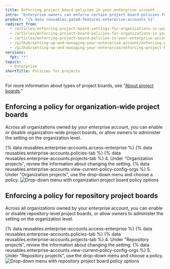 ```yaml
---
title: Enforcing project board policies in your enterprise account
intro: "Enterprise owners can enforce certain project board policies for all organizations owned by an enterprise account, or allow policies to be set in each organization."
product: "{% data reusables.gated-features.enterprise-accounts %}"
redirect_from:
  - /articles/enforcing-project-board-settings-for-organizations-in-your-business-account/
  - /articles/enforcing-project-board-policies-for-organizations-in-your-enterprise-account/
  - /articles/enforcing-project-board-policies-in-your-enterprise-account
  - /github/setting-up-and-managing-your-enterprise-account/enforcing-project-board-policies-in-your-enterprise-account
  - /github/setting-up-and-managing-your-enterprise/enforcing-project-board-policies-in-your-enterprise-account
versions:
  fpt: "*"
topics:
  - Enterprise
shortTitle: Policies for projects
---
```


For more information about types of project boards, see "[About project boards](/articles/about-project-boards)."

## Enforcing a policy for organization-wide project boards

Across all organizations owned by your enterprise account, you can enable or disable organization-wide project boards, or allow owners to administer the setting on the organization level.

{% data reusables.enterprise-accounts.access-enterprise %}
{% data reusables.enterprise-accounts.policies-tab %}
{% data reusables.enterprise-accounts.projects-tab %} 4. Under "Organization projects", review the information about changing the setting. {% data reusables.enterprise-accounts.view-current-policy-config-orgs %} 5. Under "Organization projects", use the drop-down menu and choose a policy.
![Drop-down menu with organization project board policy options](/assets/images/help/business-accounts/organization-projects-policy-drop-down.png)

## Enforcing a policy for repository project boards

Across all organizations owned by your enterprise account, you can enable or disable repository-level project boards, or allow owners to administer the setting on the organization level.

{% data reusables.enterprise-accounts.access-enterprise %}
{% data reusables.enterprise-accounts.policies-tab %}
{% data reusables.enterprise-accounts.projects-tab %} 4. Under "Repository projects", review the information about changing the setting. {% data reusables.enterprise-accounts.view-current-policy-config-orgs %} 5. Under "Repository projects", use the drop-down menu and choose a policy.
![Drop-down menu with repository project board policy options](/assets/images/help/business-accounts/repository-projects-policy-drop-down.png)
